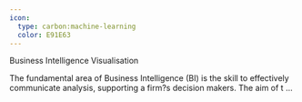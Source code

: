 ```yaml
---
icon:
  type: carbon:machine-learning
  color: E91E63
---
```

Business Intelligence Visualisation

The fundamental area of Business Intelligence (BI) is the skill to effectively communicate analysis, supporting a firm?s decision makers. The aim of t ... 
